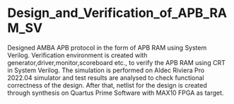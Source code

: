 # Design_and_Verification_of_APB_RAM_SV
Designed AMBA APB protocol in the form of APB RAM using System Verilog. Verification environment is created with generator,driver,monitor,scoreboard etc., to verify the APB RAM using CRT in System Verilog. The simulation is performed on Aldec Riviera Pro 2022.04 simulator and test results are analysed to check functional correctness of the design.
After that, netlist for the design is created through synthesis on Quartus Prime Software with MAX10 FPGA as target.
